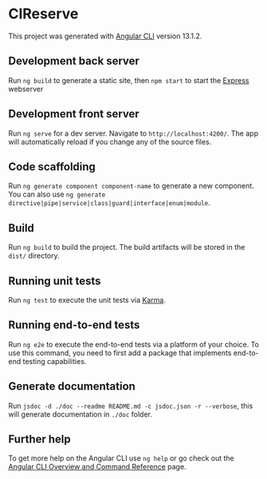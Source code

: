 # CIReserve

This project was generated with [Angular CLI](https://github.com/angular/angular-cli) version 13.1.2.

## Development back server

Run `ng build` to generate a static site, then `npm start` to start the [Express](https://expressjs.com/) webserver

## Development front server

Run `ng serve` for a dev server. Navigate to `http://localhost:4200/`. The app will automatically reload if you change any of the source files.

## Code scaffolding

Run `ng generate component component-name` to generate a new component. You can also use `ng generate directive|pipe|service|class|guard|interface|enum|module`.

## Build

Run `ng build` to build the project. The build artifacts will be stored in the `dist/` directory.

## Running unit tests

Run `ng test` to execute the unit tests via [Karma](https://karma-runner.github.io).

## Running end-to-end tests

Run `ng e2e` to execute the end-to-end tests via a platform of your choice. To use this command, you need to first add a package that implements end-to-end testing capabilities.

## Generate documentation
Run `jsdoc -d ./doc --readme README.md -c jsdoc.json -r --verbose`, this will generate documentation in `./doc` folder.

## Further help

To get more help on the Angular CLI use `ng help` or go check out the [Angular CLI Overview and Command Reference](https://angular.io/cli) page.
